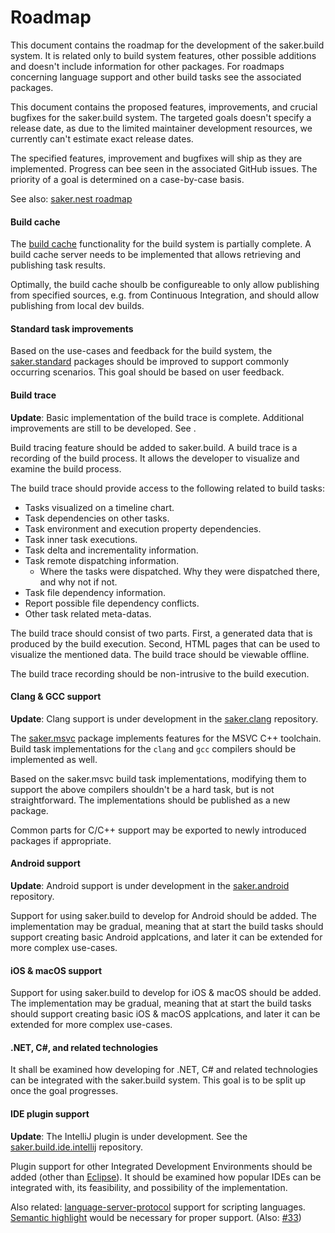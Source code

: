 # Roadmap

This document contains the roadmap for the development of the saker.build system. It is related only to build system features, other possible additions and doesn't include information for other packages. For roadmaps concerning language support and other build tasks see the associated packages.

This document contains the proposed features, improvements, and crucial bugfixes for the saker.build system. The targeted goals doesn't specify a release date, as due to the limited maintainer development resources, we currently can't estimate exact release dates.

The specified features, improvement and bugfixes will ship as they are implemented. Progress can bee seen in the associated GitHub issues. The priority of a goal is determined on a case-by-case basis.

See also: [saker.nest roadmap](root:/saker.nest/doc/roadmap.html)

#### Build cache

The [build cache](/doc/guide/buildcache.md) functionality for the build system is partially complete. A build cache server needs to be implemented that allows retrieving and publishing task results.

Optimally, the build cache shoulb be configureable to only allow publishing from specified sources, e.g. from Continuous Integration, and should allow publishing from local dev builds.

#### Standard task improvements

Based on the use-cases and feedback for the build system, the [saker.standard](root:/saker.standard/index.html) packages should be improved to support commonly occurring scenarios. This goal should be based on user feedback.

#### Build trace

**Update**: Basic implementation of the build trace is complete. Additional improvements are still to be developed. See [](guide/buildtrace.md).

Build tracing feature should be added to saker.build. A build trace is a recording of the build process. It allows the developer to visualize and examine the build process.

The build trace should provide access to the following related to build tasks:

* Tasks visualized on a timeline chart.
* Task dependencies on other tasks.
* Task environment and execution property dependencies.
* Task inner task executions.
* Task delta and incrementality information.
* Task remote dispatching information.
	* Where the tasks were dispatched. Why they were dispatched there, and why not if not.
* Task file dependency information.	
* Report possible file dependency conflicts.
* Other task related meta-datas.

The build trace should consist of two parts. First, a generated data that is produced by the build execution. Second, HTML pages that can be used to visualize the mentioned data. The build trace should be viewable offline.

The build trace recording should be non-intrusive to the build execution.

#### Clang & GCC support

**Update**: Clang support is under development in the [saker.clang](https://github.com/sakerbuild/saker.clang) repository.

The [saker.msvc](root:/saker.msvc/index.html) package implements features for the MSVC C++ toolchain. Build task implementations for the `clang` and `gcc` compilers should be implemented as well.

Based on the saker.msvc build task implementations, modifying them to support the above compilers shouldn't be a hard task, but is not straightforward. The implementations should be published as a new package.

Common parts for C/C++ support may be exported to newly introduced packages if appropriate.

#### Android support

**Update**: Android support is under development in the [saker.android](https://github.com/sakerbuild/saker.android) repository.

Support for using saker.build to develop for Android should be added. The implementation may be gradual, meaning that at start the build tasks should support creating basic Android applcations, and later it can be extended for more complex use-cases.

#### iOS & macOS support

Support for using saker.build to develop for iOS & macOS should be added. The implementation may be gradual, meaning that at start the build tasks should support creating basic iOS & macOS applcations, and later it can be extended for more complex use-cases.

#### .NET, C#, and related technologies

It shall be examined how developing for .NET, C# and related technologies can be integrated with the saker.build system. This goal is to be split up once the goal progresses.

#### IDE plugin support

**Update**: The IntelliJ plugin is under development. See the [saker.build.ide.intellij](https://github.com/sakerbuild/saker.build.ide.intellij) repository.

Plugin support for other Integrated Development Environments should be added (other than [Eclipse](eclipseplugin.md)). It should be examined how popular IDEs can be integrated with, its feasibility, and possibility of the implementation.

Also related: [language-server-protocol](https://github.com/microsoft/language-server-protocol/) support for scripting languages. [Semantic highlight](https://github.com/Microsoft/language-server-protocol/issues/18) would be necessary for proper support. (Also: [#33](https://github.com/microsoft/language-server-protocol/issues/33))

